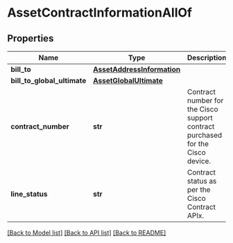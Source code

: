 # AssetContractInformationAllOf

## Properties
Name | Type | Description | Notes
------------ | ------------- | ------------- | -------------
**bill_to** | [**AssetAddressInformation**](AssetAddressInformation.md) |  | [optional] 
**bill_to_global_ultimate** | [**AssetGlobalUltimate**](AssetGlobalUltimate.md) |  | [optional] 
**contract_number** | **str** | Contract number for the Cisco support contract purchased for the Cisco device.   | [optional] [readonly] 
**line_status** | **str** | Contract status as per the Cisco Contract APIx.    | [optional] [readonly] 

[[Back to Model list]](../README.md#documentation-for-models) [[Back to API list]](../README.md#documentation-for-api-endpoints) [[Back to README]](../README.md)


